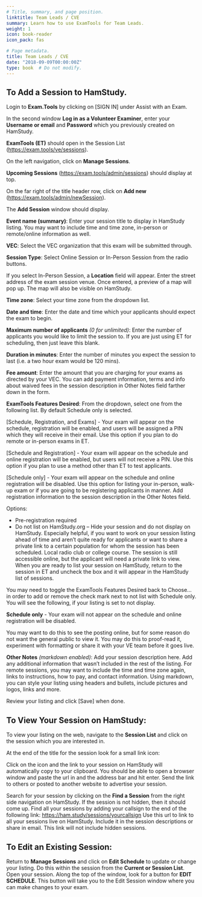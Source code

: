 ```yaml
---
# Title, summary, and page position.
linktitle: Team Leads / CVE
summary: Learn how to use ExamTools for Team Leads.
weight: 1
icon: book-reader
icon_pack: fas

# Page metadata.
title: Team Leads / CVE
date: "2018-09-09T00:00:00Z"
type: book  # Do not modify.
---
```


## To Add a Session to HamStudy.

Login to **Exam.Tools** by clicking on [SIGN IN] under Assist with an Exam.

In the second window **Log in as a Volunteer Examiner**, enter your **Username or email** and **Password** which you previously created on HamStudy.

**ExamTools (ET)** should open in the Session List (https://exam.tools/ve/sessions).

On the left navigation, click on **Manage Sessions**.

**Upcoming Sessions** (https://exam.tools/admin/sessions) should display at top.

On the far right of the title header row, click on **Add new** (https://exam.tools/admin/newSession).

The **Add Session** window should display.  

**Event name (summary)**:  Enter your session title to display in HamStudy listing. You may want to include time and time zone, in-person or remote/online information as well.

**VEC**:  Select the VEC organization that this exam will be submitted through.

**Session Type**:  Select Online Session or In-Person Session from the radio buttons.

If you select In-Person Session, a **Location** field will appear.  Enter the street address of the exam session venue.  Once entered, a preview of a map will pop up.  The map will also be visible on HamStudy.

**Time zone**: Select your time zone from the dropdown list.

**Date and time**: Enter the date and time which your applicants should expect the exam to begin.

**Maximum number of applicants** *(0 for unlimited)*:  Enter the number of applicants you would like to limit the session to.  If you are just using ET for scheduling, then just leave this blank.

**Duration in minutes**:  Enter the number of minutes you expect the session to last (i.e. a two hour exam would be 120 mins).

**Fee amount**: Enter the amount that you are charging for your exams as directed by your VEC. You can add payment information, terms and info about waived fees in the session description in Other Notes field farther down in the form.

**ExamTools Features Desired**:  From the dropdown, select one from the following list. By default Schedule only is selected.

[Schedule, Registration, and Exams] - Your exam will appear on the schedule, registration will be enabled, and users will be assigned a PIN which they will receive in their email.  Use this option if you plan to do remote or in-person exams in ET.

[Schedule and Registration] - Your exam will appear on the schedule and online registration will be enabled, but users will not receive a PIN.  Use this option if you plan to use a method other than ET to test applicants.

[Schedule only] - Your exam will appear on the schedule and online registration will be disabled.  Use this option for listing your in-person, walk-up exam or if you are going to be registering applicants in manner.  Add registration information to the session description in the Other Notes field.

Options:  
* Pre-registration required
* Do not list on HamStudy.org – Hide your session and do not display on HamStudy.  Especially helpful, if you want to work on your session listing ahead of time and aren’t quite ready for applicants or want to share a private link to a certain population for whom the session has been scheduled.  Local radio club or college course.  The session is still accessible online, but the applicant will need a private link to view.  When you are ready to list your session on HamStudy, return to the session in ET and uncheck the box and it will appear in the HamStudy list of sessions.  

You may need to toggle the ExamTools Features Desired back to Choose… in order to add or remove the check mark next to not list with Schedule only.  You will see the following, if your listing is set to not display.  

**Schedule only** - Your exam will not appear on the schedule and online registration will be disabled.

You may want to do this to see the posting online, but for some reason do not want the general public to view it.  You may do this to proof-read it, experiment with formatting or share it with your VE team before it goes live.

**Other Notes** *(markdown enabled)*:  Add your session description here.  Add any additional information that wasn’t included in the rest of the listing.  For remote sessions, you may want to include the time and time zone again, links to instructions, how to pay, and contact information.  Using markdown, you can style your listing using headers and bullets, include pictures and logos, links and more.

Review your listing and click [Save] when done.

## To View Your Session on HamStudy:

To view your listing on the web, navigate to the **Session List** and click on the session which you are interested in.  

At the end of the title for the session look for a small link icon:  

Click on the icon and the link to your session on HamStudy will automatically copy to your clipboard.  You should be able to open a browser window and paste the url in and the address bar and hit enter.  Send the link to others or posted to another website to advertise your session.  

Search for your session by clicking on the **Find a Session** from the right side navigation on HamStudy.  If the session is not hidden, then it should come up.  Find all your sessions by adding your callsign to the end of the following link: https://ham.study/sessions/yourcallsign  Use this url to link to all your sessions live on HamStudy.  Include it in the session descriptions or share in email. This link will not include hidden sessions.

## To Edit an Existing Session:

Return to **Manage Sessions** and click on **Edit Schedule** to update or change your listing.  Do this within the session from the **Current or Session List**.  Open your session.  Along the top of the window, look for a button for **EDIT SCHEDULE**.  This button will take you to the Edit Session window where you can make changes to your exam.  